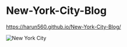 # New-York-City-Blog
https://harun560.github.io/New-York-City-Blog/

![New York City ](https://user-images.githubusercontent.com/24972915/184726791-94c31fd9-c3e1-471a-b556-3867d4b71d6c.png)
